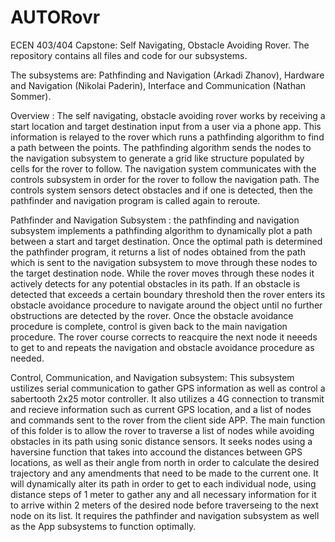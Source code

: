 # AUTORovr
ECEN 403/404 Capstone: Self Navigating, Obstacle Avoiding Rover.
The repository contains all files and code for our subsystems.

The subsystems are: 
Pathfinding and Navigation (Arkadi Zhanov),
Hardware and Navigation (Nikolai Paderin),
Interface and Communication (Nathan Sommer).

Overview : The self navigating, obstacle avoiding rover works by receiving a start location and target destination input from a user via a phone app. This information is relayed to the rover which runs a pathfinding algorithm to find a path between the points. The pathfinding algorithm sends the nodes to the navigation subsystem to generate a grid like structure populated by cells for the rover to follow. The navigation system communicates with the controls subsystem in order for the rover to follow the navigation path. The controls system sensors detect obstacles and if one is detected, then the pathfinder and navigation program is called again to reroute.

Pathfinder and Navigation Subsystem : the pathfinding and navigation subsystem implements a pathfinding algorithm to dynamically plot a path between a start and target destination. Once the optimal path is determined the pathfinder program, it returns a list of nodes obtained from the path which is sent to the navigation subsystem to move through these nodes to the target destination node. While the rover moves through these nodes it actively detects for any potential obstacles in its path. If an obstacle is detected that exceeds a certain boundary threshold then the rover enters its obstacle avoidance procedure to navigate around the object until no further obstructions are detected by the rover. Once the obstacle avoidance procedure is complete, control is given back to the main navigation procedure. The rover course corrects to reacquire the next node it neeeds to get to and repeats the navigation and obstacle avoidance procedure as needed.

Control, Communication, and Navigation subsystem: This subsystem ustilizes serial communication to gather GPS information as well as control a sabertooth 2x25 motor controller. It also utilizes a 4G connection to transmit and recieve information such as current GPS location, and a list of nodes and commands sent to the rover from the client side APP. The main function of this folder is to allow the rover to traverse a list of nodes while avoiding obstacles in its path using sonic distance sensors. It seeks nodes using a haversine function that takes into accound the distances between GPS locations, as well as their angle from north in order to calculate the desired trajectory and any amendments that need to be made to the current one. It will dynamically alter its path in order to get to each individual node, using distance steps of 1 meter to gather any and all necessary information for it to arrive within 2 meters of the desired node before traverseing to the next node on its list. It requires the pathfinder and navigation subsystem as well as the App subsystems to function optimally.
